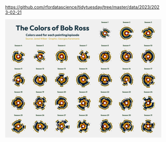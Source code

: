 https://github.com/rfordatascience/tidytuesday/tree/master/data/2023/2023-02-21

![](plots/bob_ross-2023.png)
